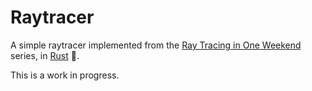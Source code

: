 # Raytracer

A simple raytracer implemented from the [Ray Tracing in One Weekend](https://raytracing.github.io/) series, in [Rust] :crab:.

This is a work in progress.

[Rust]: https://www.rust-lang.org
